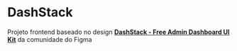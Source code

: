 # DashStack

Projeto frontend baseado no design [**DashStack - Free Admin Dashboard UI Kit**](https://www.figma.com/community/file/1324762163080748317) da comunidade do Figma
